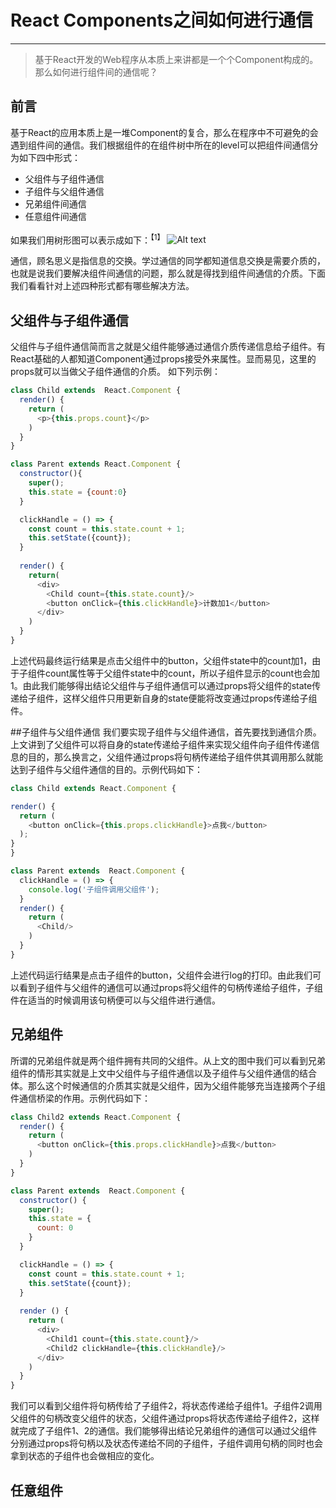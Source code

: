 # React Components之间如何进行通信
--------------
> 基于React开发的Web程序从本质上来讲都是一个个Component构成的。那么如何进行组件间的通信呢？  

## 前言
基于React的应用本质上是一堆Component的复合，那么在程序中不可避免的会遇到组件间的通信。我们根据组件的在组件树中所在的level可以把组件间通信分为如下四中形式：
*	父组件与子组件通信
*	子组件与父组件通信
*	兄弟组件间通信
*	任意组件间通信  

如果我们用树形图可以表示成如下：<sup>【1】</sup>
![Alt text](http://od6g4gld9.bkt.clouddn.com/WechatIMG6.jpeg)  

通信，顾名思义是指信息的交换。学过通信的同学都知道信息交换是需要介质的，也就是说我们要解决组件间通信的问题，那么就是得找到组件间通信的介质。下面我们看看针对上述四种形式都有哪些解决方法。

## 父组件与子组件通信

父组件与子组件通信简而言之就是父组件能够通过通信介质传递信息给子组件。有React基础的人都知道Component通过props接受外来属性。显而易见，这里的props就可以当做父子组件通信的介质。 如下列示例： 
```javascript
class Child extends  React.Component {
  render() {
    return (
      <p>{this.props.count}</p>
    )
  }
}

class Parent extends React.Component {
  constructor(){
    super();
    this.state = {count:0}
  }

  clickHandle = () => {
    const count = this.state.count + 1;
    this.setState({count});
  }
  
  render() {
    return(
      <div>
        <Child count={this.state.count}/>
        <button onClick={this.clickHandle}>计数加1</button>
      </div>
    )
  }
}
```  
上述代码最终运行结果是点击父组件中的button，父组件state中的count加1，由于子组件count属性等于父组件state中的count，所以子组件显示的count也会加1。由此我们能够得出结论父组件与子组件通信可以通过props将父组件的state传递给子组件，这样父组件只用更新自身的state便能将改变通过props传递给子组件。    



##子组件与父组件通信
我们要实现子组件与父组件通信，首先要找到通信介质。上文讲到了父组件可以将自身的state传递给子组件来实现父组件向子组件传递信息的目的，那么换言之，父组件通过props将句柄传递给子组件供其调用那么就能达到子组件与父组件通信的目的。示例代码如下：
```javascript
class Child extends React.Component {

render() {
  return (
    <button onClick={this.props.clickHandle}>点我</button>
  );
}
}

class Parent extends  React.Component {
  clickHandle = () => {
    console.log('子组件调用父组件');
  }
  render() {
    return (
      <Child/>
    )
  }
}
```  
上述代码运行结果是点击子组件的button，父组件会进行log的打印。由此我们可以看到子组件与父组件的通信可以通过props将父组件的句柄传递给子组件，子组件在适当的时候调用该句柄便可以与父组件进行通信。  

## 兄弟组件
所谓的兄弟组件就是两个组件拥有共同的父组件。从上文的图中我们可以看到兄弟组件的情形其实就是上文中父组件与子组件通信以及子组件与父组件通信的结合体。那么这个时候通信的介质其实就是父组件，因为父组件能够充当连接两个子组件通信桥梁的作用。示例代码如下：  
```javascript
class Child2 extends React.Component {
  render() {
    return (
      <button onClick={this.props.clickHandle}>点我</button>
    )
  }
}

class Parent extends  React.Component {
  constructor() {
    super();
    this.state = {
      count: 0
    }
  }

  clickHandle = () => {
    const count = this.state.count + 1;
    this.setState({count});
  }
  
  render () {
    return (
      <div>
        <Child1 count={this.state.count}/>
        <Child2 clickHandle={this.clickHandle}/>
      </div>
    )
  }
}
```  
我们可以看到父组件将句柄传给了子组件2，将状态传递给子组件1。子组件2调用父组件的句柄改变父组件的状态，父组件通过props将状态传递给子组件2，这样就完成了子组件1、2的通信。我们能够得出结论兄弟组件的通信可以通过父组件分别通过props将句柄以及状态传递给不同的子组件，子组件调用句柄的同时也会拿到状态的子组件也会做相应的变化。  

## 任意组件